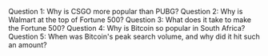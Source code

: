 Question 1: Why is CSGO more popular than PUBG?
Question 2: Why is Walmart at the top of Fortune 500?
Question 3: What does it take to make the Fortune 500?
Question 4: Why is Bitcoin so popular in South Africa?
Question 5: When was Bitcoin's peak search volume, and why did it hit such an amount?
